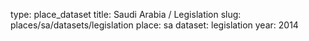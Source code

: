 type: place_dataset
title: Saudi Arabia / Legislation
slug: places/sa/datasets/legislation
place: sa
dataset: legislation
year: 2014
